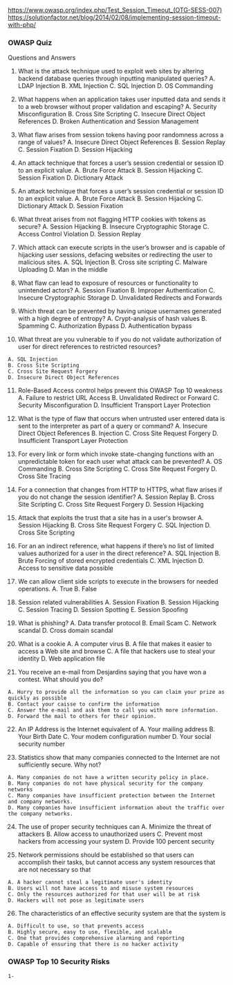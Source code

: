 https://www.owasp.org/index.php/Test_Session_Timeout_(OTG-SESS-007)
https://solutionfactor.net/blog/2014/02/08/implementing-session-timeout-with-php/


### OWASP Quiz

Questions and Answers

 1. What is the attack technique used to exploit web sites by altering backend database queries through inputting manipulated queries?
	A. LDAP Injection
	B. XML Injection
	C. SQL Injection
	D. OS Commanding

 
 2. What happens when an application takes user inputted data and sends it to a web browser without proper validation and escaping?
	A. Security Misconfiguration
	B. Cross Site Scripting
	C. Insecure Direct Object References
	D. Broken Authentication and Session Management

 3. What flaw arises from session tokens having poor randomness across a range of values?
	A. Insecure Direct Object References
	B. Session Replay
	C. Session Fixation
	D. Session Hijacking
 
 4. An attack technique that forces a user’s session credential or session ID to an explicit value.
	A. Brute Force Attack
	B. Session Hijacking
	C. Session Fixation
	D. Dictionary Attack
 
 5. An attack technique that forces a user’s session credential or session ID to an explicit value.
	A. Brute Force Attack
	B. Session Hijacking
	C. Dictionary Attack
	D. Session Fixation
 
 6. What threat arises from not flagging HTTP cookies with tokens as secure?
	A. Session Hijacking
	B. Insecure Cryptographic Storage
	C. Access Control Violation
	D. Session Replay
 
 7. Which attack can execute scripts in the user’s browser and is capable of hijacking user sessions, 
   defacing websites or redirecting the user to malicious sites.
	A. SQL Injection
	B. Cross site scripting
	C. Malware Uploading
	D. Man in the middle
 
 8. What flaw can lead to exposure of resources or functionality to unintended actors?
	A. Session Fixation
	B. Improper Authentication
	C. Insecure Cryptographic Storage
	D. Unvalidated Redirects and Forwards

 9. Which threat can be prevented by having unique usernames generated with a high degree of entropy?
	A. Crypt-analysis of hash values
	B. Spamming
	C. Authorization Bypass
	D. Authentication bypass

 10. What threat are you vulnerable to if you do not validate authorization of user for direct references to restricted resources?

	A. SQL Injection
	B. Cross Site Scripting
	C. Cross Site Request Forgery
	D. Insecure Direct Object References

 11. Role-Based Access control helps prevent this OWASP Top 10 weakness
	A. Failure to restrict URL Access
	B. Unvalidated Redirect or Forward
	C. Security Misconfiguration
	D. Insufficient Transport Layer Protection

 12. What is the type of flaw that occurs when untrusted user entered data is sent to the interpreter as part of a query or command?
	A. Insecure Direct Object References
	B. Injection
	C. Cross Site Request Forgery
	D. Insufficient Transport Layer Protection

 13. For every link or form which invoke state-changing functions with an unpredictable token for each user what attack can be prevented?
	A. OS Commanding
	B. Cross Site Scripting
	C. Cross Site Request Forgery
	D. Cross Site Tracing

 14. For a connection that changes from HTTP to HTTPS, what flaw arises if you do not change the session identifier?
	A. Session Replay
	B. Cross Site Scripting
	C. Cross Site Request Forgery
	D. Session Hijacking

 15. Attack that exploits the trust that a site has in a user's browser
	A. Session Hijacking
	B. Cross Site Request Forgery
	C. SQL Injection
	D. Cross Site Scripting

 16. For an an indirect reference, what happens if there’s no list of limited values authorized for a user in the direct reference?
	A. SQL Injection
	B. Brute Forcing of stored encrypted credentials
	C. XML Injection
	D. Access to sensitive data possible

 17. We can allow client side scripts to execute in the browsers for needed operations.
	A. True
	B. False

 18. Session related vulnerabilities
	A. Session Fixation
	B. Session Hijacking
	C. Session Tracing
	D. Session Spotting
	E. Session Spoofing

 19. What is phishing?
	A. Data transfer protocol
	B. Email Scam
	C. Network scandal
	D. Cross domain scandal

 20. What is a cookie
	A. A computer virus
	B. A file that makes it easier to access a Web site and browse
	C. A file that hackers use to steal your identity
	D. Web application file
	
 21. You receive an e-mail from Desjardins saying that you have won a contest. What should you do?

	A. Hurry to provide all the information so you can claim your prize as quickly as possible
	B. Contact your caisse to confirm the information
	C. Answer the e-mail and ask them to call you with more information.
	D. Forward the mail to others for their opinion.

 22. An IP Address is the Internet equivalent of
	A. Your mailing address
	B. Your Birth Date
	C. Your modem configuration number
	D. Your social security number

 23. Statistics show that many companies connected to the Internet are not sufficiently secure. Why not?

	A. Many companies do not have a written security policy in place.
	B. Many companies do not have physical security for the company networks
	C. Many companies have insufficient protection between the Internet and company networks.
	D. Many companies have insufficient information about the traffic over the company networks.

 24. The use of proper security techniques can
	A. Minimize the threat of attackers
	B. Allow access to unauthorized users
	C. Prevent most hackers from accessing your system
	D. Provide 100 percent security

 25. Network permissions should be established so that users can accomplish their tasks, 
    but cannot access any system resources that are not necessary so that

	A. A hacker cannot steal a legitimate user's identity
	B. Users will not have access to and misuse system resources
	C. Only the resources authorized for that user will be at risk
	D. Hackers will not pose as legitimate users

 26. The characteristics of an effective security system are that the system is

	A. Difficult to use, so that prevents access
	B. Highly secure, easy to use, flexible, and scalable
	C. One that provides comprehensive alarming and reporting
	D. Capable of ensuring that there is no hacker activity

	

### OWASP Top 10 Security Risks

	1-
